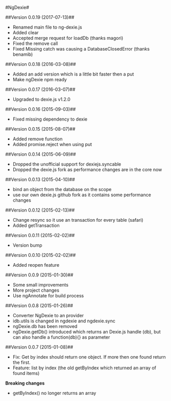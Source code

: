 #NgDexie#

##Version 0.0.19 (2017-07-13)##
* Renamed main file to ng-dexie.js
* Added clear
* Accepted merge request for loadDb (thanks magori)
* Fixed the remove call
* Fixed Missing catch was causing a DatabaseClosedError (thanks benamib)

##Version 0.0.18 (2016-03-08)##
* Added an add version which is a little bit faster then a put
* Make ngDexie npm ready

##Version 0.0.17 (2016-03-07)##
* Upgraded to dexie.js v1.2.0

##Version 0.0.16 (2015-09-03)##
* Fixed missing dependency to dexie

##Version 0.0.15 (2015-08-07)##
* Added remove function
* Added promise.reject when using put

##Version 0.0.14 (2015-06-09)##
* Dropped the unofficial support for dexiejs.syncable
* Dropped the dexie.js fork as performance changes are in the core now

##Version 0.0.13 (2015-04-10)##
* bind an object from the database on the scope
* use our own dexie.js github fork as it contains some performance changes

##Version 0.0.12 (2015-02-13)##
* Change resync so it use an transaction for every table (safari)
* Added getTransaction

##Version 0.0.11 (2015-02-02)##
* Version bump

##Version 0.0.10 (2015-02-02)##
* Added reopen feature

##Version 0.0.9 (2015-01-30)##
* Some small improvements
* More project changes
* Use ngAnnotate for build process

##Version 0.0.8 (2015-01-26)##
* Converter NgDexie to an provider
* idb.utils is changed in ngdexie and ngdexie.sync
* ngDexie.db has been removed
* ngDexie.getDb() introduced which returns an Dexie.js handle (db), but can also handle a function(db){} as parameter

##Version 0.0.7 (2015-01-08)##

* Fix: Get by index should return one object. If more then one found return the first.
* Feature: list by index (the old getByIndex which returned an array of found items)

**Breaking changes**  

* getByIndex() no longer returns an array